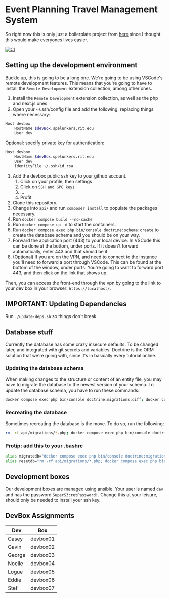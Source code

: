 # Event Planning Travel Management System

So right now this is only just a boilerplate project from [here](https://api-platform.com/docs/symfony/) since I thought this would make everyones lives easier.

[![CI](https://github.com/spelunkers-iste500/eventPlanner/actions/workflows/ci.yml/badge.svg)](https://github.com/spelunkers-iste500/eventPlanner/actions/workflows/ci.yml)

## Setting up the development environment

Buckle up, this is going to be a long one. We're going to be using VSCode's remote development features. This means that you're going to have to install the `Remote Development` extension collection, among other ones.

1. Install the `Remote Development` extension collection, as well as the php and next.js ones
2. Open your ~/.ssh/config file and add the following, replacing things where necessary:

```bash
Host devbox
    HostName $devBox.spelunkers.rit.edu
    User dev
```

Optional: specify private key for authentication:

```bash
Host devbox
    HostName $devBox.spelunkers.rit.edu
    User dev
    IdentityFile ~/.ssh/id_rsa
```

1. Add the devbox public ssh key to your github account.
    1. Click on your profile, then settings
    2. Click on `SSH and GPG keys`
    3. ...
    4. Profit
2. Clone this repository.
3. Change into `api/` and run `composer install` to populate the packages necessary.
4. Run `docker compose build --no-cache`
5. Run `docker compose up -d` to start the containers.
6. Run `docker compose exec php bin/console doctrine:schema:create` to create the database schema and you should be on your way.
7. Forward the application port (443) to your local device. In VSCode this can be done at the bottom, under ports. If it doesn't forward automatically, enter 443 and that should be it.
8. (Optional) If you are on the VPN, and need to connect to the instance you'll need to forward a port through VSCode. This can be found at the bottom of the window, under ports. You're going to want to forward port 443, and then click on the link that shows up.

Then, you can access the front-end through the vpn by going to the link to your dev box in your browser: `https://localhost/`.

## IMPORTANT: Updating Dependancies

Run `./update-deps.sh` so things don't break.

## Database stuff

Currently the database has some crazy insecure defaults. To be changed later, and integrated with git secrets and variables. Doctrine is the ORM solution that we're going with, since it's in basically every tutorial online.

### Updating the database schema

When making changes to the structure or content of an entity file, you may have to migrate the database to the newest version of your schema. To update the database schema, you have to run these commands:

```bash
docker compose exec php bin/console doctrine:migrations:diff; docker compose exec php bin/console doctrine:migrations:migrate --no-interaction
```

### Recreating the database

Sometimes recreating the database is the move. To do so, run the following:

```bash
rm -rf api/migrations/*.php; docker compose exec php bin/console doctrine:database:drop --force; docker compose exec php bin/console doctrine:database:create; docker compose exec php bin/console doctrine:schema:create
```

### Protip: add this to your .bashrc

```bash
alias migratedb="docker compose exec php bin/console doctrine:migrations:diff; docker compose exec php bin/console doctrine:migrations:migrate --no-interaction"
alias resetdb="rm -rf api/migrations/*.php; docker compose exec php bin/console doctrine:database:drop --force; docker compose exec php bin/console doctrine:database:create; docker compose exec php bin/console doctrine:schema:create"
```

## Development boxes

Our development boxes are managed using ansible. Your user is named `dev` and has the password `SuperS3cretPassword!`. Change this at your leisure, should only be needed to install your ssh key.

## DevBox Assignments

|Dev|Box|
|---|---|
|Casey|devbox01|
|Gavin|devbox02|
|George|devbox03|
|Noelle|devbox04|
|Logue|devbox05|
|Eddie|devbox06|
|Stef|devbox07|
